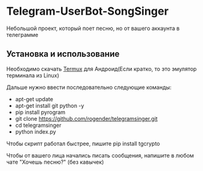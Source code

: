 # Telegram-UserBot-SongSinger
Небольшой проект, который поет песню, но от вашего аккаунта в телеграмме

## Установка и использование
Необходимо скачать [Termux](https://play.google.com/store/apps/details?id=com.termux) для Андроид(Если кратко, то это эмулятор терминала из Linux)

Дальше нужно ввести последовательно следующие команды:
- apt-get update
- apt-get install git python -y
- pip install pyrogram
- git clone https://github.com/rogender/telegramsinger.git
- cd telegramsinger
- python index.py

Чтобы скрипт работал быстрее, пишите pip install tgcrypto

Чтобы от вашего лица начались писать сообщения, напишите в любом чате "Хочешь песню?" (без кавычек)
